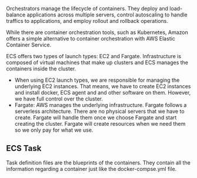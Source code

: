 Orchestrators manage the lifecycle of containers. They  deploy and load-balance applications across multiple servers, control autoscaling to handle traffics to applications, and employ rollout and rollback operations.

While there are container orchestration tools, such as Kubernetes, Amazon offers a simple alternative to container orchestration with AWS Elastic Container Service.

ECS offers two types of launch types: EC2 and Fargate. Infrastructure is composed of virtual machines that make up clusters and ECS manages the containers inside the cluster.

* When using EC2 launch types, we are responsible for managing the underlying EC2 instances. That means, we have to create EC2 instances and install docker, ECS agent and and other software on them. However, we have full control over the cluster.
* Fargate: AWS manages the underlying infrastructure. Fargate follows a serverless architecture. There are no physical servers that we have to create. Fargate will handle them once we choose Fargate and start creating the cluster. Fargate will create resources when we need them so we only pay for what we use.

## ECS Task

Task definition files are the blueprints of the containers. They contain all the information regarding a container just like the docker-compse.yml file.